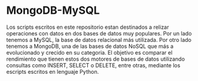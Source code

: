 # MongoDB-MySQL

Los scripts escritos en este repositorio estan destinados a relizar operaciones con datos en dos bases de datos muy populares. Por un lado tenemos a MySQL, la base de datos relacional más utilizada. Por otro lado tenemos a MongoDB, una de las bases de datos NoSQL que más a evolucionado y crecido en su categoria. El objetivo es comparar el rendimiento que tienen estos dos motores de bases de datos utilizando consultas como INSERT, SELECT o DELETE, entre otras, mediante los escripts escritos en lenguaje Python.

